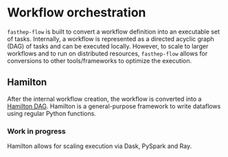 # Workflow orchestration

`fasthep-flow` is built to convert a workflow definition into an executable set
of tasks. Internally, a workflow is represented as a directed acyclic graph
(DAG) of tasks and can be executed locally. However, to scale to larger
workflows and to run on distributed resources, `fasthep-flow` allows for
conversions to other tools/frameworks to optimize the execution.

## Hamilton

After the internal workflow creation, the workflow is converted into a
[Hamilton DAG](https://hamilton.dagworks.io/en/latest/). Hamilton is a
general-purpose framework to write dataflows using regular Python functions.

### Work in progress

Hamilton allows for scaling execution via Dask, PySpark and Ray.
